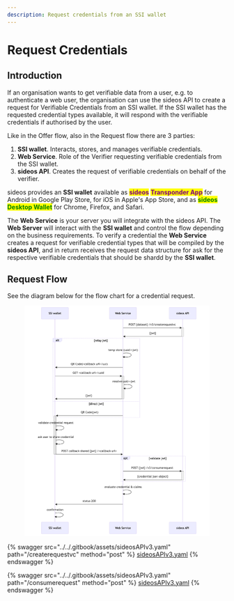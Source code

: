 ```yaml
---
description: Request credentials from an SSI wallet
---
```


# Request Credentials

## Introduction

If an organisation wants to get verifiable data from a user, e.g. to authenticate a web user, the organisation can use the sideos API to create a request for Verifiable Credentials from an SSI wallet. If the SSI wallet has the requested credential types available, it will respond with the verifiable credentials if authorised by the user.

Like in the Offer flow, also in the Request flow there are 3 parties:&#x20;

1. **SSI wallet**. Interacts, stores, and manages verifiable credentials.
2. **Web Service**. Role of the Verifier requesting verifiable credentials from the SSI wallet.
3. **sideos API**. Creates the request of verifiable credentials on behalf of the verifier.

sideos provides an **SSI wallet** available as <mark style="color:purple;">**sideos**</mark> <mark style="color:purple;">**Transponder App**</mark> for Android in Google Play Store, for iOS in Apple's App Store, and as <mark style="color:green;">**sideos Desktop Wallet**</mark> for Chrome, Firefox, and Safari.&#x20;

The **Web Service** is your server you will integrate with the sideos API. The **Web Server** will interact with the **SSI wallet** and control the flow depending on the business requirements. To verify a credential the **Web Service** creates a request for verifiable credential types that will be compiled by the **sideos API**, and in return receives the request data structure for ask for the respective verifiable credentials that should be shardd by the **SSI wallet**. &#x20;

## Request Flow

See the diagram below for the flow chart for a credential request.&#x20;

<figure><img src="../../.gitbook/assets/sideos API Request Flow.png" alt=""><figcaption></figcaption></figure>

{% swagger src="../../.gitbook/assets/sideosAPIv3.yaml" path="/createrequestvc" method="post" %}
[sideosAPIv3.yaml](../../.gitbook/assets/sideosAPIv3.yaml)
{% endswagger %}

{% swagger src="../../.gitbook/assets/sideosAPIv3.yaml" path="/consumerequest" method="post" %}
[sideosAPIv3.yaml](../../.gitbook/assets/sideosAPIv3.yaml)
{% endswagger %}

